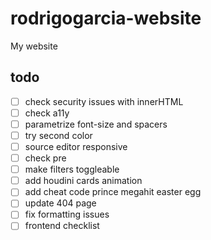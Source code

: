 # rodrigogarcia-website

My website

## todo

- [ ] check security issues with innerHTML
- [ ] check a11y
- [ ] parametrize font-size and spacers
- [ ] try second color
- [ ] source editor responsive
- [ ] check pre
- [ ] make filters toggleable
- [ ] add houdini cards animation
- [ ] add cheat code prince megahit easter egg
- [ ] update 404 page
- [ ] fix formatting issues
- [ ] frontend checklist